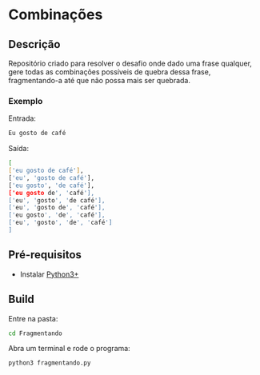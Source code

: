 # Combinações

## Descrição 

Repositório criado para resolver o desafio onde dado uma frase qualquer, gere todas as combinações possíveis de quebra dessa frase, fragmentando-a até que não possa mais ser quebrada.
### Exemplo
Entrada: 

```sh
Eu gosto de café
```

Saída:
```sh
[
['eu gosto de café'],
['eu', 'gosto de café'],
['eu gosto', 'de café'],
['eu gosto de', 'café'],
['eu', 'gosto', 'de café'],
['eu', 'gosto de', 'café'],
['eu gosto', 'de', 'café'],
['eu', 'gosto', 'de', 'café']
]
```

## Pré-requisitos

* Instalar [Python3+](https://www.python.org/downloads/) 

## Build

Entre na pasta:

```sh
cd Fragmentando
```

Abra um terminal e rode o programa:
```sh
python3 fragmentando.py
```
